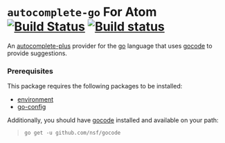 # `autocomplete-go` For Atom [![Build Status](https://travis-ci.org/joefitzgerald/autocomplete-go.svg)](https://travis-ci.org/joefitzgerald/autocomplete-go) [![Build status](https://ci.appveyor.com/api/projects/status/8oveg440vyy4oofq?svg=true)](https://ci.appveyor.com/project/joefitzgerald/autocomplete-go)

An [autocomplete-plus](https://github.com/atom/autocomplete-plus) provider for
the [go](https://golang.org) language that uses [gocode](https://github.com/nsf/gocode) to provide suggestions.

### Prerequisites

This package requires the following packages to be installed:

* [environment](https://atom.io/packages/environment)
* [go-config](https://atom.io/packages/go-config)

Additionally, you should have [gocode](https://github.com/nsf/gocode) installed and available on your path:

> `go get -u github.com/nsf/gocode`
